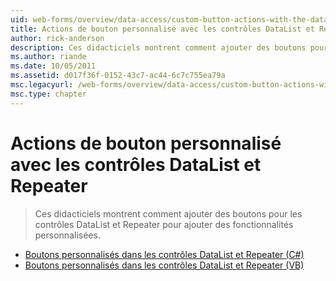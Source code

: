 ```yaml
---
uid: web-forms/overview/data-access/custom-button-actions-with-the-datalist-and-repeater/index
title: Actions de bouton personnalisé avec les contrôles DataList et Repeater | Microsoft Docs
author: rick-anderson
description: Ces didacticiels montrent comment ajouter des boutons pour les contrôles DataList et Repeater pour ajouter des fonctionnalités personnalisées.
ms.author: riande
ms.date: 10/05/2011
ms.assetid: d017f36f-0152-43c7-ac44-6c7c755ea79a
msc.legacyurl: /web-forms/overview/data-access/custom-button-actions-with-the-datalist-and-repeater
msc.type: chapter
---
```

<a name="custom-button-actions-with-the-datalist-and-repeater"></a>Actions de bouton personnalisé avec les contrôles DataList et Repeater
====================
> Ces didacticiels montrent comment ajouter des boutons pour les contrôles DataList et Repeater pour ajouter des fonctionnalités personnalisées.


- [Boutons personnalisés dans les contrôles DataList et Repeater (C#)](custom-buttons-in-the-datalist-and-repeater-cs.md)
- [Boutons personnalisés dans les contrôles DataList et Repeater (VB)](custom-buttons-in-the-datalist-and-repeater-vb.md)
